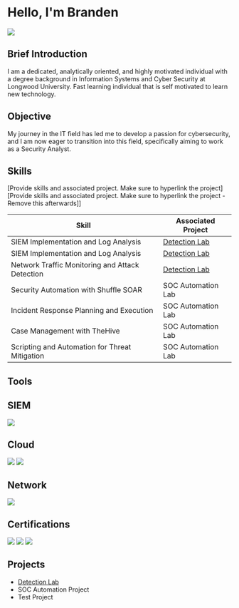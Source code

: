 
# Hello, I'm Branden

<a href="https://linkedin.com/in/branden-campos-a5441b173/"><img src="https://img.shields.io/badge/-LinkedIn-0072b1?&style=for-the-badge&logo=linkedin&logoColor=white" /></a>

## Brief Introduction

I am a dedicated, analytically oriented, and highly motivated individual with a degree background in Information Systems and Cyber Security at Longwood University. Fast learning individual that is self motivated to learn new technology.

## Objective

My journey in the IT field has led me to develop a passion for cybersecurity, and I am now eager to transition into this field, specifically aiming to work as a Security Analyst.

## Skills
[Provide skills and associated project. Make sure to hyperlink the project]
[Provide skills and associated project. Make sure to hyperlink the project - Remove this afterwards]]

| Skill                                         | Associated Project         |
|-----------------------------------------------|----------------------------|
| SIEM Implementation and Log Analysis          | <a href="https://github.com/Test-MyDFIR/Detection-Lab/tree/main">Detection Lab</a>|
| SIEM Implementation and Log Analysis          | <a href="https://github.com/Brandencampos/Detection-Lab">Detection Lab</a>|
| Network Traffic Monitoring and Attack Detection | <a href="https://google.com">Detection Lab</a>|
| Security Automation with Shuffle SOAR         | SOC Automation Lab|
| Incident Response Planning and Execution      | SOC Automation Lab|
| Case Management with TheHive                  | SOC Automation Lab|
| Scripting and Automation for Threat Mitigation | SOC Automation Lab|

## Tools

## SIEM
<img src="https://img.shields.io/badge/-Splunk-000000?style=for-the-badge&logo=Splunk&logoColor=white" />


## Cloud
<img src="https://img.shields.io/badge/-Microsoft%20Azure-0052CC?style=for-the-badge&logo=Microsoft%20Azure&logoColor=white" />
<img src="https://img.shields.io/badge/-Amazon%20AWS-232F3E?style=for-the-badge&logo=Amazon%20AWS&logoColor=white" />

## Network
<div>

<img src="https://img.shields.io/badge/-Wireshark-0052CC?style=for-the-badge&logo=Wireshark&logoColor=white" />

</div>

## Certifications

<div>
<img src="https://img.shields.io/badge/-Security%2B-FF0000?&style=for-the-badge&logo=CompTIA&logoColor=white" />
<img src="https://img.shields.io/badge/-AWS%20Certified%20Cloud%20Practitioner-0052CC?style=for-the-badge&logo=Amazon%20AWS&logoColor=white" />
<img src="https://img.shields.io/badge/-ISC2%20Certified%20in%20Cybersecurity-0052CC?style=for-the-badge&logo=ISC2&logoColor=white" />

## Projects
- <a href="https://github.com/Brandencampos/Detection-Lab">Detection Lab</a> 
- SOC Automation Project
- Test Project
<!--

